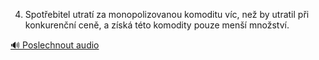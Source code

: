 
4. Spotřebitel utratí za monopolizovanou komoditu víc, než by utratil při konkurenční ceně, a získá této komodity pouze menší množství.

[🔊 Poslechnout audio](/data/7-paragraphs/audio/chapter_69/para_011-4-Spotebitel-utrat-za-monopolizovanou-komoditu.mp3)
